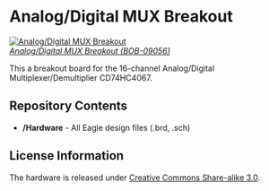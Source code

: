 Analog/Digital MUX Breakout
===========================

[![Analog/Digital MUX Breakout](https://dlnmh9ip6v2uc.cloudfront.net//images/products/9/0/5/6/09056-01.jpg)  
*Analog/Digital MUX Breakout (BOB-09056)*](https://www.sparkfun.com/products/9056)

This a breakout board for the 16-channel Analog/Digital Multiplexer/Demultiplier CD74HC4067. 

Repository Contents
-------------------
* **/Hardware** - All Eagle design files (.brd, .sch)


License Information
-------------------
The hardware is released under [Creative Commons Share-alike 3.0](http://creativecommons.org/licenses/by-sa/3.0/).  
